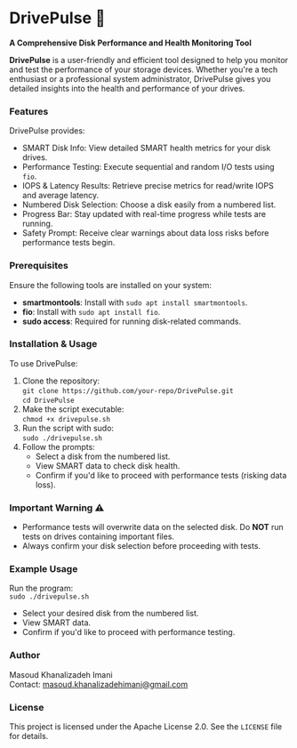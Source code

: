 # DrivePulse 🚀  
**A Comprehensive Disk Performance and Health Monitoring Tool**

**DrivePulse** is a user-friendly and efficient tool designed to help you monitor and test the performance of your storage devices. Whether you're a tech enthusiast or a professional system administrator, DrivePulse gives you detailed insights into the health and performance of your drives.

### Features
DrivePulse provides:
- SMART Disk Info: View detailed SMART health metrics for your disk drives.
- Performance Testing: Execute sequential and random I/O tests using `fio`.
- IOPS & Latency Results: Retrieve precise metrics for read/write IOPS and average latency.
- Numbered Disk Selection: Choose a disk easily from a numbered list.
- Progress Bar: Stay updated with real-time progress while tests are running.
- Safety Prompt: Receive clear warnings about data loss risks before performance tests begin.

### Prerequisites
Ensure the following tools are installed on your system:
- **smartmontools**: Install with `sudo apt install smartmontools`.
- **fio**: Install with `sudo apt install fio`.
- **sudo access**: Required for running disk-related commands.

### Installation & Usage
To use DrivePulse:
1. Clone the repository:  
   `git clone https://github.com/your-repo/DrivePulse.git`  
   `cd DrivePulse`
2. Make the script executable:  
   `chmod +x drivepulse.sh`
3. Run the script with sudo:  
   `sudo ./drivepulse.sh`
4. Follow the prompts:
   - Select a disk from the numbered list.
   - View SMART data to check disk health.
   - Confirm if you'd like to proceed with performance tests (risking data loss).

### Important Warning ⚠️
- Performance tests will overwrite data on the selected disk. Do **NOT** run tests on drives containing important files.
- Always confirm your disk selection before proceeding with tests.

### Example Usage
Run the program:  
`sudo ./drivepulse.sh`  
- Select your desired disk from the numbered list.  
- View SMART data.  
- Confirm if you'd like to proceed with performance testing.

### Author
Masoud Khanalizadeh Imani  
Contact: [masoud.khanalizadehimani@gmail.com](mailto:masoud.khanalizadehimani@gmail.com)

### License
This project is licensed under the Apache License 2.0. See the `LICENSE` file for details.
